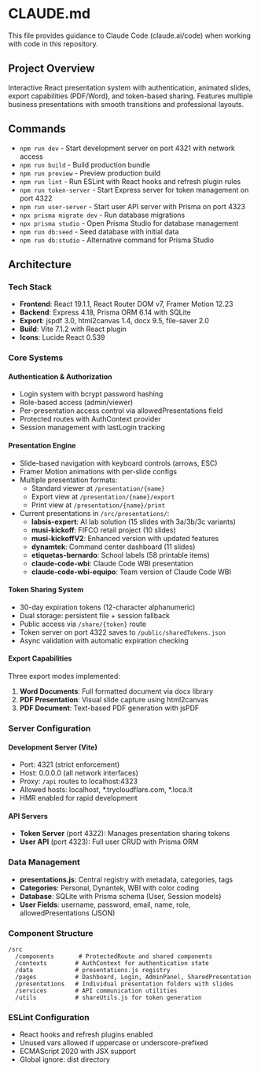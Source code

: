 # CLAUDE.md

This file provides guidance to Claude Code (claude.ai/code) when working with code in this repository.

## Project Overview
Interactive React presentation system with authentication, animated slides, export capabilities (PDF/Word), and token-based sharing. Features multiple business presentations with smooth transitions and professional layouts.

## Commands
- `npm run dev` - Start development server on port 4321 with network access
- `npm run build` - Build production bundle
- `npm run preview` - Preview production build
- `npm run lint` - Run ESLint with React hooks and refresh plugin rules
- `npm run token-server` - Start Express server for token management on port 4322
- `npm run user-server` - Start user API server with Prisma on port 4323
- `npx prisma migrate dev` - Run database migrations
- `npx prisma studio` - Open Prisma Studio for database management
- `npm run db:seed` - Seed database with initial data
- `npm run db:studio` - Alternative command for Prisma Studio

## Architecture

### Tech Stack
- **Frontend**: React 19.1.1, React Router DOM v7, Framer Motion 12.23
- **Backend**: Express 4.18, Prisma ORM 6.14 with SQLite
- **Export**: jspdf 3.0, html2canvas 1.4, docx 9.5, file-saver 2.0
- **Build**: Vite 7.1.2 with React plugin
- **Icons**: Lucide React 0.539

### Core Systems

#### Authentication & Authorization
- Login system with bcrypt password hashing
- Role-based access (admin/viewer)
- Per-presentation access control via allowedPresentations field
- Protected routes with AuthContext provider
- Session management with lastLogin tracking

#### Presentation Engine
- Slide-based navigation with keyboard controls (arrows, ESC)
- Framer Motion animations with per-slide configs
- Multiple presentation formats:
  - Standard viewer at `/presentation/{name}`
  - Export view at `/presentation/{name}/export`
  - Print view at `/presentation/{name}/print`
- Current presentations in `/src/presentations/`:
  - **labsis-expert**: AI lab solution (15 slides with 3a/3b/3c variants)
  - **musi-kickoff**: FIFCO retail project (10 slides)
  - **musi-kickoffV2**: Enhanced version with updated features
  - **dynamtek**: Command center dashboard (11 slides)
  - **etiquetas-bernardo**: School labels (58 printable items)
  - **claude-code-wbi**: Claude Code WBI presentation
  - **claude-code-wbi-equipo**: Team version of Claude Code WBI

#### Token Sharing System
- 30-day expiration tokens (12-character alphanumeric)
- Dual storage: persistent file + session fallback
- Public access via `/share/{token}` route
- Token server on port 4322 saves to `/public/sharedTokens.json`
- Async validation with automatic expiration checking

#### Export Capabilities
Three export modes implemented:
1. **Word Documents**: Full formatted document via docx library
2. **PDF Presentation**: Visual slide capture using html2canvas
3. **PDF Document**: Text-based PDF generation with jsPDF

### Server Configuration

#### Development Server (Vite)
- Port: 4321 (strict enforcement)
- Host: 0.0.0.0 (all network interfaces)
- Proxy: `/api` routes to localhost:4323
- Allowed hosts: localhost, *.trycloudflare.com, *.loca.lt
- HMR enabled for rapid development

#### API Servers
- **Token Server** (port 4322): Manages presentation sharing tokens
- **User API** (port 4323): Full user CRUD with Prisma ORM

### Data Management
- **presentations.js**: Central registry with metadata, categories, tags
- **Categories**: Personal, Dynantek, WBI with color coding
- **Database**: SQLite with Prisma schema (User, Session models)
- **User Fields**: username, password, email, name, role, allowedPresentations (JSON)

### Component Structure
```
/src
  /components       # ProtectedRoute and shared components
  /contexts        # AuthContext for authentication state
  /data            # presentations.js registry
  /pages           # Dashboard, Login, AdminPanel, SharedPresentation
  /presentations   # Individual presentation folders with slides
  /services        # API communication utilities
  /utils           # shareUtils.js for token generation
```

### ESLint Configuration
- React hooks and refresh plugins enabled
- Unused vars allowed if uppercase or underscore-prefixed
- ECMAScript 2020 with JSX support
- Global ignore: dist directory